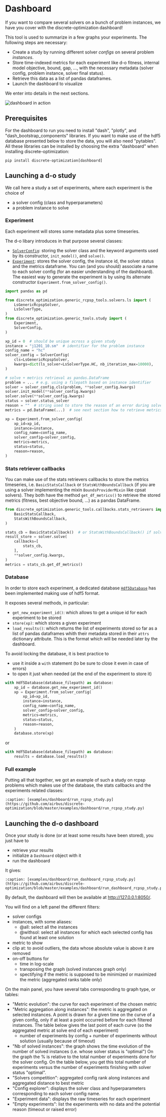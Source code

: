 
# Dashboard

If you want to compare several solvers on a bunch of problem instances, we have you cover with the discrete-optimization dashboard!

This tool is used to summarize in a few graphs your experiments.
The following steps are necessary:
- Create a study by running different solver *configs* on several problem *instances*.
- Store time-indexed metrics for each experiment like d-o fitness, internal model objective, bound, gap, ...,
  with the necessary metadata (solver config, problem instance, solver final status).
- Retrieve this data as a list of pandas dataframes.
- Launch the dashboard to visualize

We enter into details in the next sections.

![dashboard in action](dashboard.gif)

## Prerequisites

For the dashboard to run you need to install "dash", "plotly", and "dash_bootstrap_components" libraries.
If you want to make use of the hdf5 database presented below to store the data, you will also need "pytables".
All these libraries can be installed by choosing the extra "dashboard" when installing discrete-optimization:
```shell
pip install discrete-optimization[dashboard]
```


## Launching a d-o study

We call here a study a set of experiments, where each experiment is the choice of
- a solver config (class and hyperparameters)
- a problem instance to solve

### Experiment
Each experiment will stores some metadata plus some timeseries.

The d-o libary introduces in that purpose several classes:
- [`SolverConfig`](api/discrete_optimization.generic_tools.study.rst#discrete_optimization.generic_tools.study.experiment.SolverConfig):
storing the solver class and the keyword arguments used by its constructor, `init_model()`, and `solve()`.
- [`Experiment`](api/discrete_optimization.generic_tools.study.rst#discrete_optimization.generic_tools.study.experiment.Experiment):
stores the solver config, the instance id, the solver status and the metrics dataframe. You can (and you should) associate a name to
each solver config (for an easier understanding of the dashboard). The easiest way to generate the experiment is by using its alternate constructor
`Experiment.from_solver_config()`.

```python
import pandas as pd

from discrete_optimization.generic_rcpsp_tools.solvers.ls import (
    LsGenericRcpspSolver,
    LsSolverType,
)
from discrete_optimization.generic_tools.study import (
    Experiment,
    SolverConfig,
)

xp_id = 0  # should be unique across a given study
instance = "j1201_10.sm"  # identifier for the problem instance
config_name = "hc"
solver_config = SolverConfig(
    cls=LsGenericRcpspSolver,
    kwargs=dict(ls_solver=LsSolverType.HC, nb_iteration_max=10000),
)

# solve + metrics retrieval as pandas.DataFrame
problem = ... # e.g. using a filepath based on instance identifier
solver = solver_config.cls(problem, **solver_config.kwargs)
solver.init_model(**solver_config.kwargs)
solver.solve(**solver_config.kwargs)
status = solver.status_solver
reason = ""  # string used to store the reason of an error during solve
metrics = pd.DataFrame(...)  # see next section how to retrieve metrics

xp = Experiment.from_solver_config(
    xp_id=xp_id,
    instance=instance,
    config_name=config_name,
    solver_config=solver_config,
    metrics=metrics,
    status=status,
    reason=reason,
)
```

### Stats retriever callbacks
You can make use of the stats retrievers callbacks to store the metrics timeseries, i.e. `BasicStatsCallback` or
`StatsWithBoundsCallback` (if you are using a solver implementing the mixin `BoundsProviderMixin` like cpsat solvers).
They both have the method `get_df_metrics()` to retrieve the stored metrics (fitness, best objective bound, ...) as a pandas
DataFrame.

```python
from discrete_optimization.generic_tools.callbacks.stats_retrievers import (
    BasicStatsCallback,
    StatsWithBoundsCallback,
)

stats_cb = BasicStatsCallback()  # or StatsWithBoundsCallback() if solver provides internal objective value and bound?
result_store = solver.solve(
    callbacks=[
        stats_cb,
    ],
    **solver_config.kwargs,
)
metrics = stats_cb.get_df_metrics()
```


### Database
In order to store each experiment, a dedicated database [`Hdf5Database`](api/discrete_optimization.generic_tools.study.rst#discrete_optimization.generic_tools.study.database.Hdf5Database)
has been implemented making use of hdf5 format.

It exposes several methods, in particular:
- `get_new_experiment_id()`: which allows to get a unique id for each experiment to be stored
- `store(xp)`: which stores a given experiment
- `load_results()`: which returns the list of experiments stored so far as a list of pandas dataframes whith their metadata stored
  in their `attrs` dictionary attribute. This is the format which will be needed later by the dashboard.

To avoid locking the database, it is best practice to
- use it inside a `with` statement (to be sure to close it even in case of errors)
- to open it just when needed (at the end of the experiment to store it)

```python
with Hdf5Database(database_filepath) as database:
    xp_id = database.get_new_experiment_id()
    xp = Experiment.from_solver_config(
        xp_id=xp_id,
        instance=instance,
        config_name=config_name,
        solver_config=solver_config,
        metrics=metrics,
        status=status,
        reason=reason,
    )
    database.store(xp)
```

or
```python
with Hdf5Database(database_filepath) as database:
    results = database.load_results()
```

### Full example

Putting all that together, we got an example of such a study on rcpsp problems
which makes use of the database, the stats callbacks and the experiments related classes:

```{literalinclude} ../../examples/dashboard/run_rcpsp_study.py
:caption: [examples/dashboard/run_rcpsp_study.py](https://github.com/airbus/discrete-optimization/blob/master/examples/dashboard/run_rcpsp_study.py)
```


## Launching the d-o dashboard

Once your study is done (or at least some results have been stored), you just have to
- retrieve your results
- initialize a `Dashboard` object with it
- run the dashboard

It gives:
```{literalinclude} ../../examples/dashboard/run_dashboard_rcpsp_study.py
:caption: [examples/dashboard/run_dashboard_rcpsp_study.py](https://github.com/airbus/discrete-optimization/blob/master/examples/dashboard/run_dashboard_rcpsp_study.py)
```

By default, the dashboard will then be available at http://127.0.0.1:8050/.

You will find on a left panel the different filters:
- solver configs
- instances, with some aliases:
  - @all: select all the instances
  - @withsol: select all instances for which each selected config has found at least one solution
- metric to show
- clip at: to avoid outliers, the data whose absolute value is above it are removed
- on-off buttons for
  - time in log-scale
  - transposing the graph (solved instances graph only)
  - spectifying if the metric is supposed to be minimized or maximized the metric (aggregated ranks table only)

On the main panel, you have several tabs corresponding to graph type, or tables:
- "Metric evolution": the curve for each experiment of the chosen metric
- "Metric aggregation along instances": the metric is aggregated on selected instances.
  A point is drawn for a given time on the curve of a given config,
  only if at least a point occurred before for each filtered instances.
  The table below gives the last point of each curve (so the aggregated metric at solve end of each experiment)
  + number of experiments by config + number of experiments without solution (usually because of timeout)
- "Nb of solved instances": the graph shows the time evolution of the number of solved instances (i.e. whose solver status is "optimal")
  On the graph the % is relative to the total number of experiments done for the solver config. On the table below, you get
  this total number of experiments versus the number of experiments finishing with solver status "optimal".
- "Solvers competition": aggregated config rank along instances and aggregated distance to best metric
- "Config explorer": displays the solver class and hyperparameters corresponding to each solver config name.
- "Experiment data": displays the raw timeseries for each experiment
- "Empty experiments": list the experiments with no data and the potential reason (timeout or raised error)
